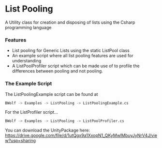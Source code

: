 # List Pooling

A Utility class for creation and disposing of lists using the Csharp programming language

### Features

  - List pooling for Generic Lists using the static ListPool class
  - An example script where all list pooling features are used for understanding
  - A ListPoolProfiler script which can be made use of to profile the differences between pooling and not pooling.
  
### The Example Script

The ListPoolingExample script can be found at

```sh
BWolf -> Examples -> ListPooling -> ListPoolingExample.cs
```

For the ListProfiler script...

```sh
BWolf -> Examples -> ListPooling -> ListPoolProfiler.cs
```

You can download the UnityPackage here:
https://drive.google.com/file/d/1utQgx9a1XxopN1_QKyMwlMbuyJyNrV4J/view?usp=sharing
